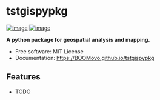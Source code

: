 # tstgispypkg


[![image](https://img.shields.io/pypi/v/tstgispypkg.svg)](https://pypi.python.org/pypi/tstgispypkg)
[![image](https://img.shields.io/conda/vn/conda-forge/tstgispypkg.svg)](https://anaconda.org/conda-forge/tstgispypkg)


**A python package for geospatial analysis and mapping.**


-   Free software: MIT License
-   Documentation: https://BOOMovo.github.io/tstgispypkg


## Features

-   TODO
